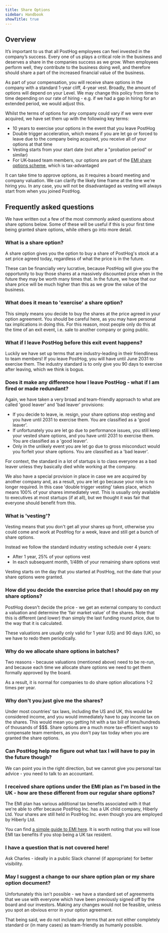 ```yaml
---
title: Share Options
sidebar: Handbook
showTitle: true
---
```


## Overview

It’s important to us that all PostHog employees can feel invested in the company’s success. Every one of us plays a critical role in the business and deserves a share in the companies success as we grow. When employees perform well, they contribute to the business doing well, and therefore should share a part of the increased financial value of the business.

As part of your compensation, you will receive share options in the company with a standard 1-year cliff, 4-year vest. Broadly, the amount of options will depend on your Level. We may change this policy from time to time depending on our rate of hiring - e.g. if we had a gap in hiring for an extended period, we would adjust this.

Whilst the terms of options for any company could vary if we were ever acquired, we have set them up with the following key terms:

* 10 years to exercise your options in the event that you leave PostHog
* Double trigger acceleration, which means if you are let go or forced to leave due to the company being acquired, you receive all of your options at that time
* Vesting starts from your start date (not after a "probation period" or similar)
* For UK-based team members, our options are part of the [EMI share options scheme](https://www.gov.uk/tax-employee-share-schemes/enterprise-management-incentives-emis), which is tax-advantaged

It can take time to approve options, as it requires a board meeting and company valuation. We can clarify the likely time frame at the time we're hiring you. In any case, you will not be disadvantaged as vesting will always start from when you joined PostHog.

## Frequently asked questions

We have written out a few of the most commonly asked questions about share options below. Some of these will be useful if this is your first time being granted share options, while others go into more detail. 

### What is a share option?

A share option gives you the option to buy a share of PostHog's stock at a set price agreed today, regardless of what the price is in the future. 
 
These can be financially very lucrative, because PostHog will give you the opportunity to buy those shares at a massively discounted price when in the future they may be worth many times that. In the future, we hope that our share price will be much higher than this as we grow the value of the business. 

 
### What does it mean to 'exercise' a share option?
 
This simply means you decide to buy the shares at the price agreed in your option agreement. You should be careful here, as you may have personal tax implications in doing this. For this reason, most people only do this at the time of an exit event, i.e. sale to another company or going public. 

 
### What if I leave PostHog before this exit event happens?
 
Luckily we have set up terms that are industry-leading in their friendliness to team members! If you leave PostHog, you will have until June 2031 to exercise them. The industry standard is to only give you 90 days to exercise after leaving, which we think is bogus. 

 
### Does it make any difference how I leave PostHog - what if I am fired or made redundant?
 
Again, we have taken a very broad and team-friendly approach to what are called 'good leaver' and 'bad leaver' provisions:
 
* If you decide to leave, ie. resign, your share options stop vesting and you have until 2031 to exercise them. You are classified as a 'good leaver'. 
* If unfortunately you are let go due to performance issues, you still keep your vested share options, and you have until 2031 to exercise them. You are classified as a 'good leaver'. 
* Only in the unlikely event you are let go due to gross misconduct would you forfeit your share options. You are classified as a 'bad leaver'.
 
For context, the standard in a lot of startups is to class everyone as a bad leaver unless they basically died while working at the company. 
 
We also have a special provision in place in case we are acquired by another company and, as a result, you are let go because your role is no longer required. In this case 'double trigger vesting' takes place, which means 100% of your shares immediately vest. This is usually only available to executives at most startups (if at all), but we thought it was fair that everyone should benefit from this.  
 
 
### What is 'vesting'?
 
Vesting means that you don't get all your shares up front, otherwise you could come and work at PostHog for a week, leave and still get a bunch of share options. 
 
Instead we follow the standard industry vesting schedule over 4 years:
* After 1 year, 25% of your options vest
* In each subsequent month, 1/48th of your remaining share options vest
 
Vesting starts on the day that you started at PostHog, not the date that your share options were granted.

 
### How did you decide the exercise price that I should pay on my share options?

PostHog doesn't decide the price - we get an external company to conduct a valuation and determine the 'fair market value' of the shares. Note that this is different (and lower) than simply the last funding round price, due to the way that it is calculated. 
 
These valuations are usually only valid for 1 year (US) and 90 days (UK), so we have to redo them periodically. 


### Why do we allocate share options in batches?
 
Two reasons - because valuations (mentioned above) need to be re-run, and because each time we allocate share options we need to get them formally approved by the board. 
 
As a result, it is normal for companies to do share option allocations 1-2 times per year. 
 
 
### Why don't you just give me the shares?
 
Under most countries' tax laws, including the US and UK, this would be considered income, and you would immediately have to pay income tax on the shares. This would mean you getting hit with a tax bill of tens/hundreds of thousands of $$$. Share options are a much more tax-efficient ways to compensate team members, as you don't pay tax today when you are granted the share options. 
 

### Can PostHog help me figure out what tax I will have to pay in the future though?
 
We can point you in the right direction, but we cannot give you personal tax advice - you need to talk to an accountant. 
 
 
### I received share options under the EMI plan as I'm based in the UK - how are these different from our regular share options?
 
The EMI plan has various additional tax benefits associated with it that we're able to offer because PostHog Inc. has a UK child company, Hiberly Ltd. Your shares are still held in PostHog Inc. even though you are employed by Hiberly Ltd. 
 
You can find [a simple guide to EMI here](https://mylegaladviser.co.uk/advice/emi-schemes). It is worth noting that you will lose EMI tax benefits if you stop being a UK tax resident. 
 
 
### I have a question that is not covered here!
 
Ask Charles - ideally in a public Slack channel (if appropriate) for better visibility. 


### May I suggest a change to our share option plan or my share option document?
 
Unfortunately this isn't possible - we have a standard set of agreements that we use with everyone which have been previously signed off by the board and our investors. Making any changes would not be feasible, unless you spot an obvious error in your option agreement. 
 
That being said, we do not include any terms that are not either completely standard or (in many cases) as team-friendly as humanly possible.
